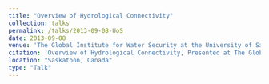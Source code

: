 ```yaml
---
title: "Overview of Hydrological Connectivity"
collection: talks
permalink: /talks/2013-09-08-UoS
date: 2013-09-08
venue: 'The Global Institute for Water Security at the University of Saskatchewan'
citation: 'Overview of Hydrological Connectivity, Presented at The Global Institute for Water Security at the University of Saskatchewan'
location: "Saskatoon, Canada"
type: "Talk"
---
```

